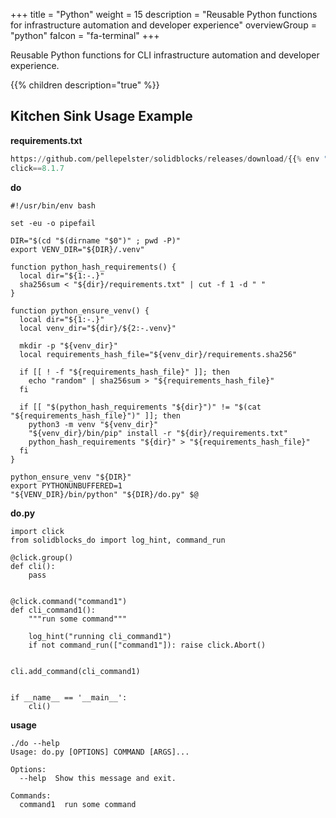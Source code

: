 +++
title = "Python"
weight = 15
description = "Reusable Python functions for infrastructure automation and developer experience"
overviewGroup = "python"
faIcon = "fa-terminal"
+++

Reusable Python functions for CLI infrastructure automation and developer experience.

{{% children description="true" %}}

## Kitchen Sink Usage Example

**requirements.txt**
```python
https://github.com/pellepelster/solidblocks/releases/download/{{% env "SOLIDBLOCKS_VERSION" %}}/solidblocks_do-{{% env "SOLIDBLOCKS_VERSION" %}}-py3-none-any.whl
click==8.1.7
```

**do**
```shell
#!/usr/bin/env bash

set -eu -o pipefail

DIR="$(cd "$(dirname "$0")" ; pwd -P)"
export VENV_DIR="${DIR}/.venv"

function python_hash_requirements() {
  local dir="${1:-.}"
  sha256sum < "${dir}/requirements.txt" | cut -f 1 -d " "
}

function python_ensure_venv() {
  local dir="${1:-.}"
  local venv_dir="${dir}/${2:-.venv}"

  mkdir -p "${venv_dir}"
  local requirements_hash_file="${venv_dir}/requirements.sha256"

  if [[ ! -f "${requirements_hash_file}" ]]; then
    echo "random" | sha256sum > "${requirements_hash_file}"
  fi

  if [[ "$(python_hash_requirements "${dir}")" != "$(cat "${requirements_hash_file}")" ]]; then
    python3 -m venv "${venv_dir}"
    "${venv_dir}/bin/pip" install -r "${dir}/requirements.txt"
    python_hash_requirements "${dir}" > "${requirements_hash_file}"
  fi
}

python_ensure_venv "${DIR}"
export PYTHONUNBUFFERED=1
"${VENV_DIR}/bin/python" "${DIR}/do.py" $@
```

**do.py**
```shell
import click
from solidblocks_do import log_hint, command_run

@click.group()
def cli():
    pass


@click.command("command1")
def cli_command1():
    """run some command"""

    log_hint("running cli_command1")
    if not command_run(["command1"]): raise click.Abort()


cli.add_command(cli_command1)


if __name__ == '__main__':
    cli()
```

**usage**
```shell
./do --help
Usage: do.py [OPTIONS] COMMAND [ARGS]...

Options:
  --help  Show this message and exit.

Commands:
  command1  run some command
```